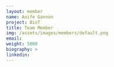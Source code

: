 ```yaml
---
layout: member
name: Aoife Gannon
project: BioT
title: Team Member
img: /assets/images/members/default.png
email:
weight: 5000
biography: >
linkedin:
---
```

